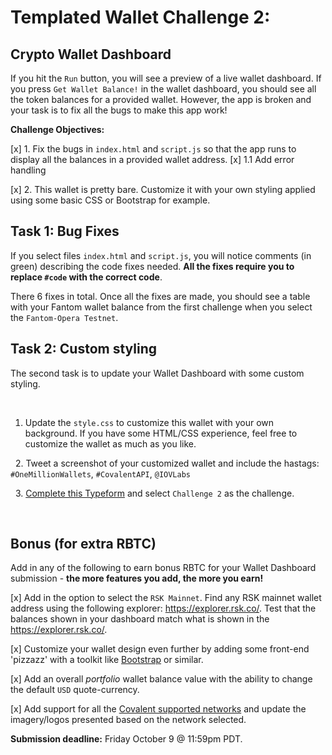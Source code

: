 # Templated Wallet Challenge 2:
## Crypto Wallet Dashboard

If you hit the `Run` button, you will see a preview of a live wallet dashboard. If you press `Get Wallet Balance!` in the wallet dashboard, you should see all the token balances for a provided wallet. However, the app is broken and your task is to fix all the bugs to make this app work!

**Challenge Objectives:**

[x] 1. Fix the bugs in `index.html` and `script.js` so that the app runs to display all the balances in a provided wallet address.
 [x] 1.1 Add error handling

[x] 2. This wallet is pretty bare. Customize it with your own styling applied using some basic CSS or Bootstrap for example.

## Task 1: Bug Fixes

If you select files `index.html` and `script.js`, you will notice comments (in green) describing the code fixes needed. **All the fixes require you to replace `#code` with the correct code**. 

There 6 fixes in total. Once all the fixes are made, you should see a table with your Fantom wallet balance from the first challenge when you select the `Fantom-Opera Testnet`.


## Task 2: Custom styling

The second task is to update your Wallet Dashboard with some custom styling. 

&nbsp;
1. Update the `style.css` to customize this wallet with your own background. If you have some HTML/CSS experience, feel free to customize the wallet as much as you like.

&nbsp;
2. Tweet a screenshot of your customized wallet and include the hastags: `#OneMillionWallets`, `#CovalentAPI`, `@IOVLabs`

&nbsp;
3. [Complete this Typeform](https://covalenthq.typeform.com/to/fWFslTSD) and select `Challenge 2` as the challenge.


&nbsp;
## Bonus (for extra RBTC)

Add in any of the following to earn bonus RBTC for your Wallet Dashboard submission - **the more features you add, the more you earn!**

[x] Add in the option to select the `RSK Mainnet`. Find any RSK mainnet wallet address using the following explorer: https://explorer.rsk.co/. Test that the balances shown in your dashboard match what is shown in the https://explorer.rsk.co/. 

[x] Customize your wallet design even further by adding some front-end 'pizzazz' with a toolkit like [Bootstrap](https://getbootstrap.com/) or similar.

[x] Add an overall *portfolio* wallet balance value with the ability to change the default `USD` quote-currency.

[x] Add support for all the [Covalent supported networks](https://www.covalenthq.com/docs/networks) and update the imagery/logos presented based on the network selected.

**Submission deadline:** Friday October 9 @ 11:59pm PDT.
